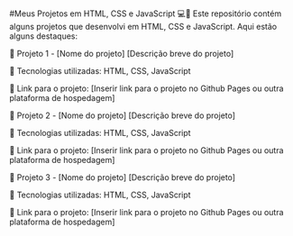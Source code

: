 #Meus Projetos em HTML, CSS e JavaScript 💻🚀
Este repositório contém alguns projetos que desenvolvi em HTML, CSS e JavaScript. Aqui estão alguns destaques:

📁 Projeto 1 - [Nome do projeto]
[Descrição breve do projeto]

🚀 Tecnologias utilizadas: HTML, CSS, JavaScript

🔗 Link para o projeto: [Inserir link para o projeto no Github Pages ou outra plataforma de hospedagem]

📁 Projeto 2 - [Nome do projeto]
[Descrição breve do projeto]

🚀 Tecnologias utilizadas: HTML, CSS, JavaScript

🔗 Link para o projeto: [Inserir link para o projeto no Github Pages ou outra plataforma de hospedagem]

📁 Projeto 3 - [Nome do projeto]
[Descrição breve do projeto]

🚀 Tecnologias utilizadas: HTML, CSS, JavaScript

🔗 Link para o projeto: [Inserir link para o projeto no Github Pages ou outra plataforma de hospedagem]